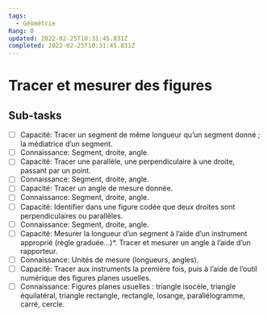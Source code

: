 ```yaml
---
tags:
  - Géométrie
Rang: 0
updated: 2022-02-25T10:31:45.831Z
completed: 2022-02-25T10:31:45.831Z
---
```


# Tracer et mesurer des figures

## Sub-tasks

- [ ] Capacité: Tracer un segment de même longueur qu’un segment donné ; la médiatrice d’un segment.
- [ ] Connaissance: Segment, droite, angle.
- [ ] Capacité: Tracer  une parallèle, une perpendiculaire à une droite, passant par un point.
- [ ] Connaissance: Segment, droite, angle.
- [ ] Capacité: Tracer  un angle de mesure donnée.
- [ ] Connaissance: Segment, droite, angle.
- [ ] Capacité: Identifier  dans  une  figure  codée  que  deux  droites sont perpendiculaires ou parallèles.
- [ ] Connaissance: Segment, droite, angle.
- [ ] Capacité: Mesurer la longueur d’un segment à l’aide d’un instrument approprié (règle graduée…)*. Tracer et mesurer un angle à l’aide d’un rapporteur.
- [ ] Connaissance: Unités de mesure (longueurs, angles).
- [ ] Capacité: Tracer aux instruments la première fois, puis à l’aide de l’outil numérique des figures planes usuelles.
- [ ] Connaissance: Figures planes usuelles : triangle isocèle, triangle équilatéral, triangle rectangle, rectangle, losange, parallélogramme, carré, cercle.

